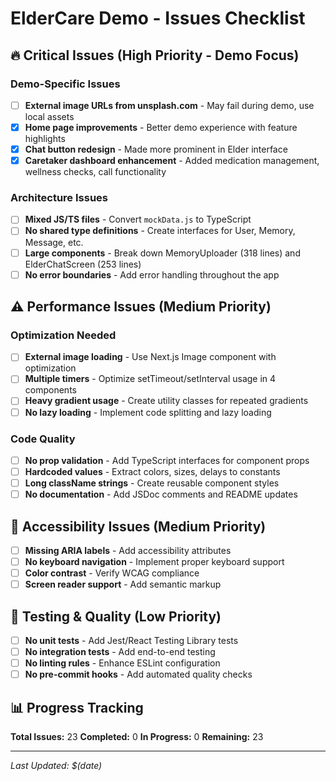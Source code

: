 # ElderCare Demo - Issues Checklist

## 🔥 Critical Issues (High Priority - Demo Focus)

### Demo-Specific Issues
- [ ] **External image URLs from unsplash.com** - May fail during demo, use local assets
- [x] **Home page improvements** - Better demo experience with feature highlights
- [x] **Chat button redesign** - Made more prominent in Elder interface
- [x] **Caretaker dashboard enhancement** - Added medication management, wellness checks, call functionality

### Architecture Issues
- [ ] **Mixed JS/TS files** - Convert `mockData.js` to TypeScript
- [ ] **No shared type definitions** - Create interfaces for User, Memory, Message, etc.
- [ ] **Large components** - Break down MemoryUploader (318 lines) and ElderChatScreen (253 lines)
- [ ] **No error boundaries** - Add error handling throughout the app

## ⚠️ Performance Issues (Medium Priority)

### Optimization Needed
- [ ] **External image loading** - Use Next.js Image component with optimization
- [ ] **Multiple timers** - Optimize setTimeout/setInterval usage in 4 components
- [ ] **Heavy gradient usage** - Create utility classes for repeated gradients
- [ ] **No lazy loading** - Implement code splitting and lazy loading

### Code Quality
- [ ] **No prop validation** - Add TypeScript interfaces for component props
- [ ] **Hardcoded values** - Extract colors, sizes, delays to constants
- [ ] **Long className strings** - Create reusable component styles
- [ ] **No documentation** - Add JSDoc comments and README updates

## 📱 Accessibility Issues (Medium Priority)

- [ ] **Missing ARIA labels** - Add accessibility attributes
- [ ] **No keyboard navigation** - Implement proper keyboard support
- [ ] **Color contrast** - Verify WCAG compliance
- [ ] **Screen reader support** - Add semantic markup

## 🧪 Testing & Quality (Low Priority)

- [ ] **No unit tests** - Add Jest/React Testing Library tests
- [ ] **No integration tests** - Add end-to-end testing
- [ ] **No linting rules** - Enhance ESLint configuration
- [ ] **No pre-commit hooks** - Add automated quality checks

## 📊 Progress Tracking

**Total Issues:** 23
**Completed:** 0
**In Progress:** 0
**Remaining:** 23

---
*Last Updated: $(date)*
